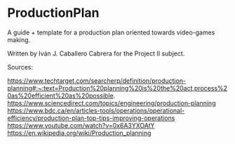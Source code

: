 # ProductionPlan
A guide + template for a production plan oriented towards video-games making.

Written by Iván J. Caballero Cabrera for the Project II subject.


Sources:

https://www.techtarget.com/searcherp/definition/production-planning#:~:text=Production%20planning%20is%20the%20act,process%20as%20efficient%20as%20possible.
https://www.sciencedirect.com/topics/engineering/production-planning
https://www.bdc.ca/en/articles-tools/operations/operational-efficiency/production-plan-top-tips-improving-operations
https://www.youtube.com/watch?v=0x6A3YXOAtY
https://en.wikipedia.org/wiki/Production_planning
